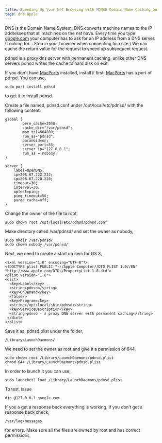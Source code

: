 ```yaml
---
title: Speeding Up Your Net Browsing with PDNSD Domain Name Caching on Mac OS X
tags: dns apple
---
```


DNS is the Domain Name System. DNS converts machine names to the IP
addresses that all machines on the net have. Every time you type
[google.com](http://google.com) your computer has to ask for an IP
address from a DNS server. (Looking for... Step in your browser when
connecting to a site.) We can cache the return value for the request to
speed up subsequent request.

pdnsd is a proxy dns server with permanent caching, unlike other DNS
servers pdnsd writes the cache to hard disk on exit.

If you don't have [MacPorts](http://www.macports.org/) installed,
install it first. [MacPorts](http://www.macports.org/) has a port of
pdnsd. You can use,

    sudo port install pdnsd

to get it to install pdnsd.

Create a file named, pdnsd.conf under /opt/local/etc/pdnsd/ with the
following content.


    global {
            perm_cache=2048;
            cache_dir="/var/pdnsd";
            max_ttl=604800;
            run_as="pdnsd";
            paranoid=on;
            server_port=53;
            server_ip="127.0.0.1";
            run_as = nobody;
    }

    server {
	    label=OpenDNS;
	    ip=208.67.222.222;
	    ip=208.67.220.220;
	    timeout=30;
	    interval=30;
	    uptest=ping;
	    ping_timeout=50;
	    purge_cache=off;
    }

Change the owner of the file to root,

    sudo chown root /opt/local/etc/pdnsd/pdnsd.conf

Make directory called /var/pdnsd/ and set the owner as nobody,

    sudo mkdir /var/pdnsd/
    sudo chown nobody /var/pdnsd/

Next, we need to create a start up item for OS X,

    <?xml version="1.0" encoding="UTF-8"?>
    <!DOCTYPE plist PUBLIC "-//Apple Computer//DTD PLIST 1.0//EN" "http://www.apple.com/DTDs/PropertyList-1.0.dtd">
    <plist version="1.0">
    <dict>
      <key>Label</key>
      <string>pdnsd</string>
      <key>OnDemand</key>
      <false/>
      <key>Program</key>
      <string>/opt/local/sbin/pdnsd</string>
      <key>ServiceDescription</key>
      <string>pdnsd - a proxy DNS server with permanent caching</string>
     </dict>
    </plist>

Save it as, pdnsd.plist under the folder,

    /Library/LaunchDaemons/

We need to set the owner as root and give it a permission of 644,

    sudo chown root /Library/LaunchDaemons/pdnsd.plist 
    chmod 644 /Library/LaunchDaemons/pdnsd.plist 

In order to launch it you can use,

    sudo launchctl load /Library/LaunchDaemons/pdnsd.plist

To test, issue

    dig @127.0.0.1 google.com

If you a get a response back everything is working, if you don't get a
response back check, 

    /var/log/messages 

for errors. Make sure all the files are owned by root and has correct
permissions.
